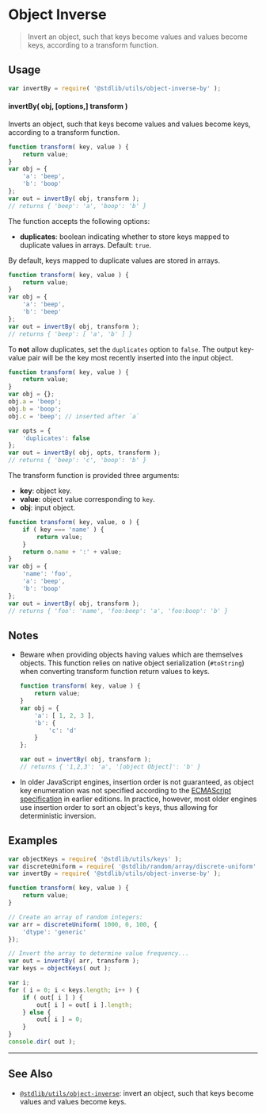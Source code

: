 <!--

@license Apache-2.0

Copyright (c) 2018 The Stdlib Authors.

Licensed under the Apache License, Version 2.0 (the "License");
you may not use this file except in compliance with the License.
You may obtain a copy of the License at

   http://www.apache.org/licenses/LICENSE-2.0

Unless required by applicable law or agreed to in writing, software
distributed under the License is distributed on an "AS IS" BASIS,
WITHOUT WARRANTIES OR CONDITIONS OF ANY KIND, either express or implied.
See the License for the specific language governing permissions and
limitations under the License.

-->

# Object Inverse

> Invert an object, such that keys become values and values become keys, according to a transform function.

<section class="usage">

## Usage

```javascript
var invertBy = require( '@stdlib/utils/object-inverse-by' );
```

#### invertBy( obj, \[options,] transform )

Inverts an object, such that keys become values and values become keys, according to a transform function.

```javascript
function transform( key, value ) {
    return value;
}
var obj = {
    'a': 'beep',
    'b': 'boop'
};
var out = invertBy( obj, transform );
// returns { 'beep': 'a', 'boop': 'b' }
```

The function accepts the following options:

-   **duplicates**: boolean indicating whether to store keys mapped to duplicate values in arrays. Default: `true`.

By default, keys mapped to duplicate values are stored in arrays.

```javascript
function transform( key, value ) {
    return value;
}
var obj = {
    'a': 'beep',
    'b': 'beep'
};
var out = invertBy( obj, transform );
// returns { 'beep': [ 'a', 'b' ] }
```

To **not** allow duplicates, set the `duplicates` option to `false`. The output key-value pair will be the key most recently inserted into the input object.

```javascript
function transform( key, value ) {
    return value;
}
var obj = {};
obj.a = 'beep';
obj.b = 'boop';
obj.c = 'beep'; // inserted after `a`

var opts = {
    'duplicates': false
};
var out = invertBy( obj, opts, transform );
// returns { 'beep': 'c', 'boop': 'b' }
```

The transform function is provided three arguments:

-   **key**: object key.
-   **value**: object value corresponding to `key`.
-   **obj**: input object.

```javascript
function transform( key, value, o ) {
    if ( key === 'name' ) {
        return value;
    }
    return o.name + ':' + value;
}
var obj = {
    'name': 'foo',
    'a': 'beep',
    'b': 'boop'
};
var out = invertBy( obj, transform );
// returns { 'foo': 'name', 'foo:beep': 'a', 'foo:boop': 'b' }
```

</section>

<!-- /.usage -->

<section class="notes">

## Notes

-   Beware when providing objects having values which are themselves objects. This function relies on native object serialization (`#toString`) when converting transform function return values to keys.

    ```javascript
    function transform( key, value ) {
        return value;
    }
    var obj = {
        'a': [ 1, 2, 3 ],
        'b': {
            'c': 'd'
        }
    };

    var out = invertBy( obj, transform );
    // returns { '1,2,3': 'a', '[object Object]': 'b' }
    ```

-   In older JavaScript engines, insertion order is not guaranteed, as object key enumeration was not specified according to the [ECMAScript specification][ecma-262-for-in] in earlier editions. In practice, however, most older engines use insertion order to sort an object's keys, thus allowing for deterministic inversion.

</section>

<!-- /.notes -->

<section class="examples">

## Examples

<!-- eslint no-undef: "error" -->

```javascript
var objectKeys = require( '@stdlib/utils/keys' );
var discreteUniform = require( '@stdlib/random/array/discrete-uniform' );
var invertBy = require( '@stdlib/utils/object-inverse-by' );

function transform( key, value ) {
    return value;
}

// Create an array of random integers:
var arr = discreteUniform( 1000, 0, 100, {
    'dtype': 'generic'
});

// Invert the array to determine value frequency...
var out = invertBy( arr, transform );
var keys = objectKeys( out );

var i;
for ( i = 0; i < keys.length; i++ ) {
    if ( out[ i ] ) {
        out[ i ] = out[ i ].length;
    } else {
        out[ i ] = 0;
    }
}
console.dir( out );
```

</section>

<!-- /.examples -->

<!-- Section for related `stdlib` packages. Do not manually edit this section, as it is automatically populated. -->

<section class="related">

* * *

## See Also

-   <span class="package-name">[`@stdlib/utils/object-inverse`][@stdlib/utils/object-inverse]</span><span class="delimiter">: </span><span class="description">invert an object, such that keys become values and values become keys.</span>

</section>

<!-- /.related -->

<!-- Section for all links. Make sure to keep an empty line after the `section` element and another before the `/section` close. -->

<section class="links">

[ecma-262-for-in]: https://262.ecma-international.org/5.1/#sec-12.6.4

<!-- <related-links> -->

[@stdlib/utils/object-inverse]: https://github.com/stdlib-js/utils/tree/main/object-inverse

<!-- </related-links> -->

</section>

<!-- /.links -->
